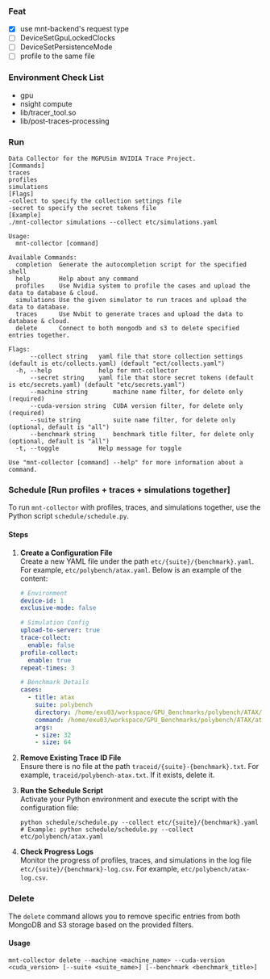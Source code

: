 ### Feat
- [x] use mnt-backend's request type
- [ ] DeviceSetGpuLockedClocks
- [ ] DeviceSetPersistenceMode
- [ ] profile to the same file

### Environment Check List
- gpu
- nsight compute
- lib/tracer_tool.so
- lib/post-traces-processing

### Run
```
Data Collector for the MGPUSim NVIDIA Trace Project.
[Commands]
traces
profiles
simulations
[Flags]
-collect to specify the collection settings file
-secret to specify the secret tokens file
[Example]
./mnt-collector simulations --collect etc/simulations.yaml 

Usage:
  mnt-collector [command]

Available Commands:
  completion  Generate the autocompletion script for the specified shell
  help        Help about any command
  profiles    Use Nvidia system to profile the cases and upload the data to database & cloud.
  simulations Use the given simulator to run traces and upload the data to database.
  traces      Use Nvbit to generate traces and upload the data to database & cloud.
  delete      Connect to both mongodb and s3 to delete specified entries together.

Flags:
      --collect string   yaml file that store collection settings (default is etc/collects.yaml) (default "ect/collects.yaml")
  -h, --help             help for mnt-collector
      --secret string    yaml file that store secret tokens (default is etc/secrets.yaml) (default "etc/secrets.yaml")
      --machine string       machine name filter, for delete only (required)
      --cuda-version string  CUDA version filter, for delete only (required)
      --suite string         suite name filter, for delete only (optional, default is "all")
      --benchmark string     benchmark title filter, for delete only (optional, default is "all")
  -t, --toggle           Help message for toggle

Use "mnt-collector [command] --help" for more information about a command.
```


### Schedule [Run profiles + traces + simulations together]
To run `mnt-collector` with profiles, traces, and simulations together, use the Python script `schedule/schedule.py`.

#### Steps

1. **Create a Configuration File**  
   Create a new YAML file under the path `etc/{suite}/{benchmark}.yaml`. For example, `etc/polybench/atax.yaml`. Below is an example of the content:

   ```yaml
   # Environment
   device-id: 1
   exclusive-mode: false

   # Simulation Config
   upload-to-server: true
   trace-collect: 
     enable: false
   profile-collect:
     enable: true
   repeat-times: 3

   # Benchmark Details
   cases:
     - title: atax
       suite: polybench
       directory: /home/exu03/workspace/GPU_Benchmarks/polybench/ATAX/
       command: /home/exu03/workspace/GPU_Benchmarks/polybench/ATAX/atax.exe
       args:
       - size: 32
       - size: 64
   ```

2. **Remove Existing Trace ID File**  
   Ensure there is no file at the path `traceid/{suite}-{benchmark}.txt`. For example, `traceid/polybench-atax.txt`. If it exists, delete it.

3. **Run the Schedule Script**  
   Activate your Python environment and execute the script with the configuration file:
   ```shell
   python schedule/schedule.py --collect etc/{suite}/{benchmark}.yaml
   # Example: python schedule/schedule.py --collect etc/polybench/atax.yaml
   ```

4. **Check Progress Logs**  
   Monitor the progress of profiles, traces, and simulations in the log file `etc/{suite}/{benchmark}-log.csv`. For example, `etc/polybench/atax-log.csv`.

### Delete
The `delete` command allows you to remove specific entries from both MongoDB and S3 storage based on the provided filters.

#### Usage
```shell
mnt-collector delete --machine <machine_name> --cuda-version <cuda_version> [--suite <suite_name>] [--benchmark <benchmark_title>]
```